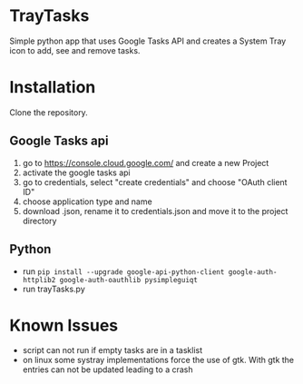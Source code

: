 # TrayTasks
Simple python app that uses Google Tasks API and creates a System Tray icon to add, see and remove tasks.

# Installation
Clone the repository.
## Google Tasks api
1. go to https://console.cloud.google.com/ and create a new Project
2. activate the google tasks api
3. go to credentials, select "create credentials" and choose "OAuth client ID"
4. choose application type and name
5. download .json, rename it to credentials.json and move it to the project directory

## Python
* run `pip install --upgrade google-api-python-client google-auth-httplib2 google-auth-oauthlib pysimpleguiqt`
* run trayTasks.py

# Known Issues
* script can not run if empty tasks are in a tasklist
* on linux some systray implementations force the use of gtk. With gtk the entries can not be updated leading to a crash 
